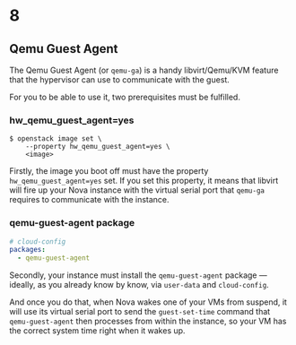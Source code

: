# 8

## Qemu Guest Agent

<!-- Note -->
The Qemu Guest Agent (or `qemu-ga`) is a handy libvirt/Qemu/KVM
feature that the hypervisor can use to communicate with the guest.

For you to be able to use it, two prerequisites must be fulfilled.


### hw_qemu_guest_agent=yes <!-- .element class="hidden" -->

```
$ openstack image set \
    --property hw_qemu_guest_agent=yes \
    <image>
```

<!-- Note -->
Firstly, the image you boot off must have the property
`hw_qemu_guest_agent=yes` set. If you set this property, it means that
libvirt will fire up your Nova instance with the virtual serial port
that `qemu-ga` requires to communicate with the instance.


### qemu-guest-agent package <!-- .element class="hidden" -->

```yaml
# cloud-config
packages:
  - qemu-guest-agent
```

<!-- Note -->
Secondly, your instance must install the `qemu-guest-agent` package —
ideally, as you already know by know, via `user-data` and
`cloud-config`.

And once you do that, when Nova wakes one of your VMs from suspend, it
will use its virtual serial port to send the `guest-set-time` command
that `qemu-guest-agent` then processes from within the instance, so
your VM has the correct system time right when it wakes up.
